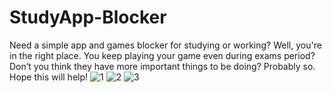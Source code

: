# StudyApp-Blocker

Need a simple app and games blocker for studying or working? Well, you're in the right place. 
You keep playing your game even during exams period? Don’t you think they have more important things to be doing? Probably so.
Hope this will help! 
![1](https://user-images.githubusercontent.com/32524970/41194817-d599cc7e-6c21-11e8-935b-d67a9bd63f11.PNG)
![2](https://user-images.githubusercontent.com/32524970/41194814-d5572eaa-6c21-11e8-950c-3eecb1ef27c0.PNG)
![3](https://user-images.githubusercontent.com/32524970/41194815-d57818d6-6c21-11e8-8b56-d59d10f211d8.PNG)



